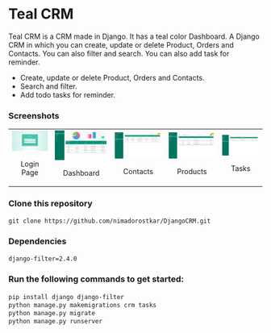 # Teal CRM
Teal CRM is a CRM made in Django. It has a teal color Dashboard.
A Django CRM in which you can create, update or delete Product, Orders and Contacts. You can also filter and search. You can also add task for reminder.

+  Create, update or delete Product, Orders and Contacts.
+  Search and filter.
+  Add todo tasks for reminder.

### Screenshots

<table>
  <tr>
  <td align="center">
      <a href="https://raw.githubusercontent.com/masoodmomin/teal-crm/main/screenshots/login.png">
        <img src="screenshots/login.png" alt="Login Page">
      </a>
      <br />
      <p>Login Page</p>
    </td>
    <td align="center">
      <a href="https://raw.githubusercontent.com/masoodmomin/teal-crm/main/screenshots/dashboard.png">
        <img src="screenshots/dashboard.png" alt="Dashboard">
      </a>
      <br />
      <p>Dashboard</p>
    </td>
    <td align="center">
      <a href="https://raw.githubusercontent.com/masoodmomin/teal-crm/main/screenshots/contacts.png">
        <img src="screenshots/contacts.png" alt="Contacts">
      </a>
      <br />
      <p>Contacts</p>
    </td>
    <td align="center">
      <a href="https://raw.githubusercontent.com/masoodmomin/teal-crm/main/screenshots/product.png">
        <img src="screenshots/product.png" alt="Products">
      </a>
      <br />
      <p>Products</p>
    </td>
    <td align="center">
      <a href="https://raw.githubusercontent.com/masoodmomin/teal-crm/main/screenshots/tasks.png">
        <img src="screenshots/tasks.png" alt="Tasks">
      </a>
      <br />
      <p>Tasks</p>
    </td>
    </tr>
</table>

### Clone this repository

```
git clone https://github.com/nimadorostkar/DjangoCRM.git
```

### Dependencies
```
django-filter=2.4.0
```
### Run the following commands to get started:

```
pip install django django-filter
python manage.py makemigrations crm tasks
python manage.py migrate
python manage.py runserver
```

